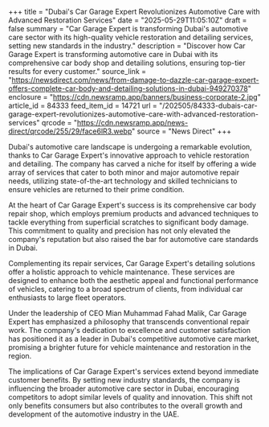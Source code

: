 +++
title = "Dubai's Car Garage Expert Revolutionizes Automotive Care with Advanced Restoration Services"
date = "2025-05-29T11:05:10Z"
draft = false
summary = "Car Garage Expert is transforming Dubai's automotive care sector with its high-quality vehicle restoration and detailing services, setting new standards in the industry."
description = "Discover how Car Garage Expert is transforming automotive care in Dubai with its comprehensive car body shop and detailing solutions, ensuring top-tier results for every customer."
source_link = "https://newsdirect.com/news/from-damage-to-dazzle-car-garage-expert-offers-complete-car-body-and-detailing-solutions-in-dubai-949270378"
enclosure = "https://cdn.newsramp.app/banners/business-corporate-2.jpg"
article_id = 84333
feed_item_id = 14721
url = "/202505/84333-dubais-car-garage-expert-revolutionizes-automotive-care-with-advanced-restoration-services"
qrcode = "https://cdn.newsramp.app/news-direct/qrcode/255/29/face6lR3.webp"
source = "News Direct"
+++

<p>Dubai's automotive care landscape is undergoing a remarkable evolution, thanks to Car Garage Expert's innovative approach to vehicle restoration and detailing. The company has carved a niche for itself by offering a wide array of services that cater to both minor and major automotive repair needs, utilizing state-of-the-art technology and skilled technicians to ensure vehicles are returned to their prime condition.</p><p>At the heart of Car Garage Expert's success is its comprehensive car body repair shop, which employs premium products and advanced techniques to tackle everything from superficial scratches to significant body damage. This commitment to quality and precision has not only elevated the company's reputation but also raised the bar for automotive care standards in Dubai.</p><p>Complementing its repair services, Car Garage Expert's detailing solutions offer a holistic approach to vehicle maintenance. These services are designed to enhance both the aesthetic appeal and functional performance of vehicles, catering to a broad spectrum of clients, from individual car enthusiasts to large fleet operators.</p><p>Under the leadership of CEO Mian Muhammad Fahad Malik, Car Garage Expert has emphasized a philosophy that transcends conventional repair work. The company's dedication to excellence and customer satisfaction has positioned it as a leader in Dubai's competitive automotive care market, promising a brighter future for vehicle maintenance and restoration in the region.</p><p>The implications of Car Garage Expert's services extend beyond immediate customer benefits. By setting new industry standards, the company is influencing the broader automotive care sector in Dubai, encouraging competitors to adopt similar levels of quality and innovation. This shift not only benefits consumers but also contributes to the overall growth and development of the automotive industry in the UAE.</p>